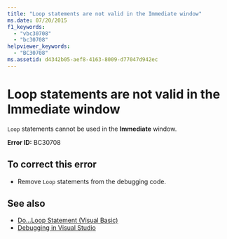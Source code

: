 ```yaml
---
title: "Loop statements are not valid in the Immediate window"
ms.date: 07/20/2015
f1_keywords: 
  - "vbc30708"
  - "bc30708"
helpviewer_keywords: 
  - "BC30708"
ms.assetid: d4342b05-aef8-4163-8009-d77047d942ec
---
```

# Loop statements are not valid in the Immediate window
`Loop` statements cannot be used in the **Immediate** window.  
  
 **Error ID:** BC30708  
  
## To correct this error  
  
- Remove `Loop` statements from the debugging code.  
  
## See also

- [Do...Loop Statement (Visual Basic)](../language-reference/statements/do-loop-statement.md)
- [Debugging in Visual Studio](/visualstudio/debugger/debugger-feature-tour)
